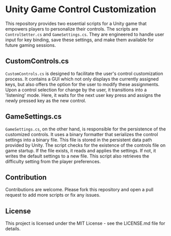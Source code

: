 # Unity Game Control Customization

This repository provides two essential scripts for a Unity game that empowers players to personalize their controls. The scripts are `ControlSetter.cs` and `GameSettings.cs`. They are engineered to handle user input for key binding, save these settings, and make them available for future gaming sessions.

## CustomControls.cs

`CustomControls.cs` is designed to facilitate the user's control customization process. It contains a GUI which not only displays the currently assigned keys, but also offers the option for the user to modify these assignments. Upon a control selection for change by the user, it transitions into a 'listening' mode. Here, it waits for the next user key press and assigns the newly pressed key as the new control.

## GameSettings.cs

`GameSettings.cs`, on the other hand, is responsible for the persistence of the customized controls. It uses a binary formatter that serializes the control settings into a binary file. This file is stored in the persistent data path provided by Unity. The script checks for the existence of the controls file on game startup. If the file exists, it reads and applies the settings. If not, it writes the default settings to a new file. This script also retrieves the difficulty setting from the player preferences.

## Contribution

Contributions are welcome. Please fork this repository and open a pull request to add more scripts or fix any issues.

## License

This project is licensed under the MIT License - see the LICENSE.md file for details.
